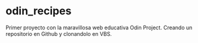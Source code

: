 # odin_recipes
Primer proyecto con la maravillosa web educativa Odin Project.
Creando un repositorio en Github y clonandolo en VBS.